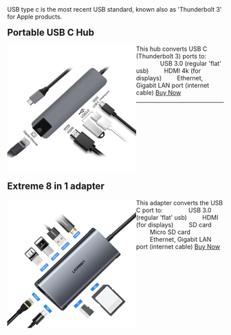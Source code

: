 <style type="text/css">
	img, p, ul {
		display: inline;
		min-width: 300px;
	}
	img {
		float: left;
	    min-width: 50%;
	    width: 300px;
	}
	ul li {
		padding: 0;
		margin-left: 2rem;
		display: inline;
	}
	h2 {
		display: inline-block;
    	width: 100%;
    	margin-top: 1rem;
	}
	footer {
		display: inline-block;
    	width: 100%;
	}
</style>

USB type c is the most recent USB standard, known also as 'Thunderbolt 3' for Apple products.

## Portable USB C Hub

![ USB-C to USB 3.0, HDMI and Ethernet]( ./assets/5-in-1-usb-c-cable.png )

This hub converts USB C (Thunderbolt 3) ports to:

- USB 3.0 (regular 'flat' usb)
- HDMI 4k (for displays)
- Ethernet, Gigabit LAN port (internet cable)

[Buy Now]( https://www.aliexpress.com/item/hot-5-in-1-USB-Type-C-Hub-Hdmi-4K-USB-C-Hub-to-Gigabit-Ethernet/32954358411.html )

---

## Extreme 8 in 1 adapter

![ USB-C to USB 3.0, HDMI and Ethernet]( ./assets/8-in-1-usb-c-thunderbolt-hub.png )

This adapter converts the USB C port to:

- USB 3.0 (regular 'flat' usb)
- HDMI (for displays)
- SD card
- Micro SD card
- Ethernet, Gigabit LAN port (internet cable)

[Buy Now]( https://www.aliexpress.com/item/Ugreen-All-in-1-USB-C-HUB-with-Type-C-PD-Power-4K-Video-HDMI-SD/32821301992.html )

<!-- Global site tag (gtag.js) - Google Analytics -->
<script async src="https://www.googletagmanager.com/gtag/js?id=UA-32960470-6"></script>
<script>
  window.dataLayer = window.dataLayer || [];
  function gtag(){dataLayer.push(arguments);}
  gtag('js', new Date());

  gtag('config', 'UA-32960470-6');
</script>
